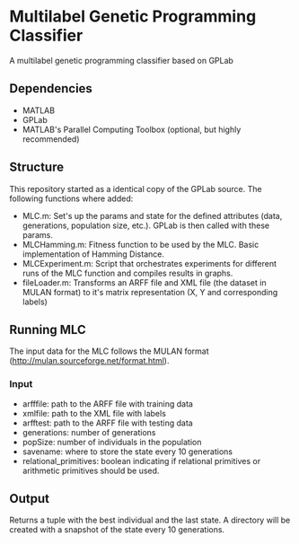 # Multilabel Genetic Programming Classifier
A multilabel genetic programming classifier based on GPLab

## Dependencies
- MATLAB
- GPLab
- MATLAB's Parallel Computing Toolbox (optional, but highly recommended)

## Structure
This repository started as a identical copy of the GPLab source. The following functions where added:
- MLC.m: Set's up the params and state for the defined attributes (data, generations, population size, etc.). GPLab is then called with these params.
- MLCHamming.m: Fitness function to be used by the MLC. Basic implementation of Hamming Distance.
- MLCExperiment.m: Script that orchestrates experiments for different runs of the MLC function and compiles results in graphs.
- fileLoader.m: Transforms an ARFF file and XML file (the dataset in MULAN format) to it's matrix representation (X, Y and corresponding labels)

## Running MLC
The input data for the MLC follows the MULAN format (http://mulan.sourceforge.net/format.html). 
### Input
- arfffile: path to the ARFF file with training data
- xmlfile: path to the XML file with labels
- arfftest: path to the ARFF file with testing data
- generations: number of generations
- popSize: number of individuals in the population
- savename: where to store the state every 10 generations
- relational_primitives: boolean indicating if relational primitives or arithmetic primitives should be used.
## Output
Returns a tuple with the best individual and the last state. A directory will be created with a snapshot of the state every 10 generations.
